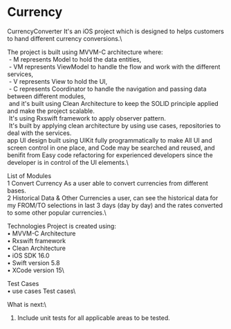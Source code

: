 # Currency
CurrencyConverter
It's an iOS project which is designed to helps customers to hand different currency conversions.\

The project is built using MVVM-C architecture where:\
 - M represents Model to hold the data entities,\
 - VM represents ViewModel to handle the flow and work with the different services,\
 - V represents View to hold the UI,\
 - C represents Coordinator to handle the navigation and passing data between different modules,\
 and it's built using Clean Architecture to keep the SOLID principle applied and make the project scalable.\
 It's using Rxswift framework to apply observer pattern.\
 It's built by applying clean architecture by using use cases, repositories to deal with the services.\
 app UI design built using UIKit fully programmatically to make All UI and screen control in one place, and Code may be searched and reused, and benifit from Easy code refactoring for experienced developers since the developer is in control of the UI elements.\

List of Modules\
1	Convert Currency As a user able to convert currencies from different bases.\
2	Historical Data & Other Currencies a user, can see the historical data for my FROM/TO selections in last
3 days (day by day) and the rates converted to some other popular currencies.\

Technologies
Project is created using:\
    •	MVVM-C Architecture\
    •	Rxswift framework\
    •	Clean Architecture\
    •	iOS SDK 16.0\
    •	Swift version 5.8\
    •	XCode version 15\

Test Cases\
• use cases Test cases\

What is next:\
1. Include unit tests for all applicable areas to be tested.
